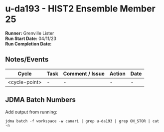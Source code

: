 # u-da193 - HIST2 Ensemble Member 25

**Runner:**  Grenville Lister  
**Run Start Date:** 04/11/23  
**Run Completion Date:** 

## Notes/Events

| Cycle | Task | Comment / Issue | Action | Date |
| ---   | ---  | ---             | ---    | ---  |
| \<cycle-point> | -    | -               | -      | -    |

## JDMA Batch Numbers

Add output from running:
```
jdma batch -f workspace -w canari | grep u-da193 | grep ON_STOR | cat -n
```
